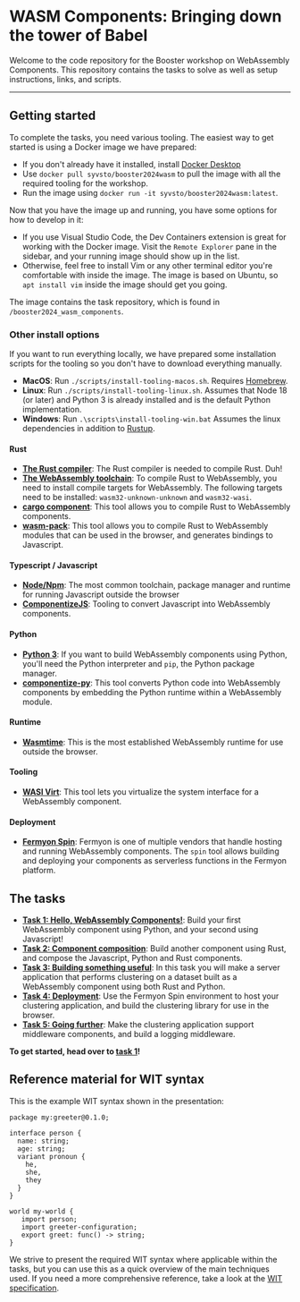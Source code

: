 # WASM Components: Bringing down the tower of Babel

Welcome to the code repository for the Booster workshop on WebAssembly Components. This repository contains the tasks to solve as well as setup instructions, links, and scripts.

--- 

## Getting started

To complete the tasks, you need various tooling. The easiest way to get started is using a Docker image we have prepared:

 * If you don't already have it installed, install [Docker Desktop](https://www.docker.com/products/docker-desktop/)
 * Use `docker pull syvsto/booster2024wasm` to pull the image with all the required tooling for the workshop.
 * Run the image using `docker run -it syvsto/booster2024wasm:latest`.

Now that you have the image up and running, you have some options for how to develop in it:

 * If you use Visual Studio Code, the Dev Containers extension is great for working with the Docker image. Visit the `Remote Explorer` pane in the sidebar, and your running image should show up in the list.
 * Otherwise, feel free to install Vim or any other terminal editor you're comfortable with inside the image. The image is based on Ubuntu, so `apt install vim` inside the image should get you going.

The image contains the task repository, which is found in `/booster2024_wasm_components`.

### Other install options

If you want to run everything locally, we have prepared some installation scripts for the tooling so you don't have to download everything manually.

* **MacOS**: Run `./scripts/install-tooling-macos.sh`. Requires [Homebrew](https://brew.sh/).
* **Linux**: Run `./scripts/install-tooling-linux.sh`. Assumes that Node 18 (or later) and Python 3 is already installed and is the default Python implementation.
* **Windows**: Run `.\scripts\install-tooling-win.bat` Assumes the linux dependencies in addition to [Rustup](https://static.rust-lang.org/rustup/dist/i686-pc-windows-gnu/rustup-init.exe).

#### Rust

* **[The Rust compiler](https://rustup.rs/)**: The Rust compiler is needed to compile Rust. Duh!
* **[The WebAssembly toolchain](https://rustup.rs/)**: To compile Rust to WebAssembly, you need to install compile targets for WebAssembly. The following targets need to be installed: `wasm32-unknown-unknown` and `wasm32-wasi`.
* **[cargo component](https://github.com/bytecodealliance/cargo-component)**: This tool allows you to compile Rust to WebAssembly components.
* **[wasm-pack](https://rustwasm.github.io/wasm-pack/installer/)**: This tool allows you to compile Rust to WebAssembly modules that can be used in the browser, and generates bindings to Javascript.

#### Typescript / Javascript

* **[Node/Npm](https://nodejs.org)**: The most common toolchain, package manager and runtime for running Javascript outside the browser
* **[ComponentizeJS](https://github.com/bytecodealliance/ComponentizeJS)**: Tooling to convert Javascript into WebAssembly components.

#### Python

* **[Python 3](https://www.python.org/)**: If you want to build WebAssembly components using Python, you'll need the Python interpreter and `pip`, the Python package manager.
* **[componentize-py](https://github.com/bytecodealliance/componentize-py)**: This tool converts Python code into WebAssembly components by embedding the Python runtime within a WebAssembly module.

#### Runtime

* **[Wasmtime](https://wasmtime.dev/)**: This is the most established WebAssembly runtime for use outside the browser. 

#### Tooling

* **[WASI Virt](https://github.com/bytecodealliance/WASI-Virt)**: This tool lets you virtualize the system interface for a WebAssembly component.

#### Deployment

* **[Fermyon Spin](https://www.fermyon.com/spin)**: Fermyon is one of multiple vendors that handle hosting and running WebAssembly components. The `spin` tool allows building and deploying your components as serverless functions in the Fermyon platform.

## The tasks

* **[Task 1: Hello, WebAssembly Components!](https://github.com/syvsto/booster2024_wasm_components/blob/master/task1.md)**: Build your first WebAssembly component using Python, and your second using Javascript!
* **[Task 2: Component composition](https://github.com/syvsto/booster2024_wasm_components/blob/master/task2.md)**: Build another component using Rust, and compose the Javascript, Python and Rust components.
* **[Task 3: Building something useful](https://github.com/syvsto/booster2024_wasm_components/blob/master/task3.md)**: In this task you will make a server application that performs clustering on a dataset built as a WebAssembly component using both Rust and Python.
* **[Task 4: Deployment](https://github.com/syvsto/booster2024_wasm_components/blob/master/task4.md)**: Use the Fermyon Spin environment to host your clustering application, and build the clustering library for use in the browser.
* **[Task 5: Going further](https://github.com/syvsto/booster2024_wasm_components/blob/master/task5.md)**: Make the clustering application support middleware components, and build a logging middleware.


**To get started, head over to [task 1](https://github.com/syvsto/booster2024_wasm_components/blob/master/task1.md)!**

## Reference material for WIT syntax

This is the example WIT syntax shown in the presentation:

```wit
package my:greeter@0.1.0;

interface person {
  name: string;
  age: string;
  variant pronoun {
    he,
    she,
    they
  }
}

world my-world {
   import person;
   import greeter-configuration;
   export greet: func() -> string;
}
```

We strive to present the required WIT syntax where applicable within the tasks, but you can use this as a quick overview of the main techniques used. If you need a more comprehensive reference, take a look at the [WIT specification](https://github.com/WebAssembly/component-model/blob/main/design/mvp/WIT.md).

